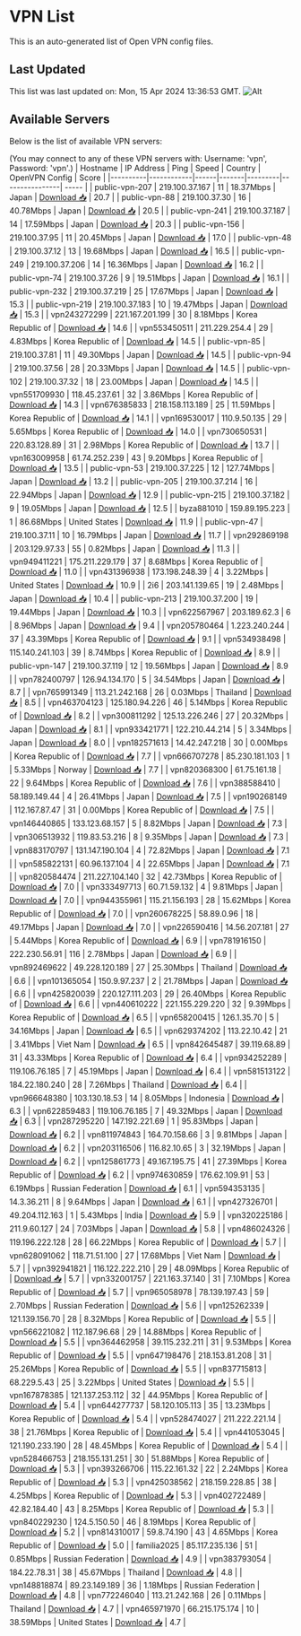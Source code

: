 # VPN List

This is an auto-generated list of Open VPN config files.

## Last Updated

This list was last updated on: Mon, 15 Apr 2024 13:36:53 GMT.
![Alt](https://repobeats.axiom.co/api/embed/186b98318ef1479477931607c1ad7d823f12451f.svg "Repobeats analytics image")

## Available Servers

Below is the list of available VPN servers:

(You may connect to any of these VPN servers with: Username: 'vpn', Password: 'vpn'.)
| Hostname | IP Address | Ping | Speed | Country | OpenVPN Config | Score |
|----------|------------|------|-------|---------|----------------| ----- |
| public-vpn-207 | 219.100.37.167 | 11 | 18.37Mbps | Japan | [Download 📥](./configs/server_0_JP.ovpn) | 20.7 |
| public-vpn-88 | 219.100.37.30 | 16 | 40.78Mbps | Japan | [Download 📥](./configs/server_1_JP.ovpn) | 20.5 |
| public-vpn-241 | 219.100.37.187 | 14 | 17.59Mbps | Japan | [Download 📥](./configs/server_2_JP.ovpn) | 20.3 |
| public-vpn-156 | 219.100.37.95 | 11 | 20.45Mbps | Japan | [Download 📥](./configs/server_3_JP.ovpn) | 17.0 |
| public-vpn-48 | 219.100.37.12 | 13 | 19.68Mbps | Japan | [Download 📥](./configs/server_4_JP.ovpn) | 16.5 |
| public-vpn-249 | 219.100.37.206 | 14 | 16.36Mbps | Japan | [Download 📥](./configs/server_5_JP.ovpn) | 16.2 |
| public-vpn-74 | 219.100.37.26 | 9 | 19.51Mbps | Japan | [Download 📥](./configs/server_6_JP.ovpn) | 16.1 |
| public-vpn-232 | 219.100.37.219 | 25 | 17.67Mbps | Japan | [Download 📥](./configs/server_7_JP.ovpn) | 15.3 |
| public-vpn-219 | 219.100.37.183 | 10 | 19.47Mbps | Japan | [Download 📥](./configs/server_8_JP.ovpn) | 15.3 |
| vpn243272299 | 221.167.201.199 | 30 | 8.18Mbps | Korea Republic of | [Download 📥](./configs/server_9_KR.ovpn) | 14.6 |
| vpn553450511 | 211.229.254.4 | 29 | 4.83Mbps | Korea Republic of | [Download 📥](./configs/server_10_KR.ovpn) | 14.5 |
| public-vpn-85 | 219.100.37.81 | 11 | 49.30Mbps | Japan | [Download 📥](./configs/server_11_JP.ovpn) | 14.5 |
| public-vpn-94 | 219.100.37.56 | 28 | 20.33Mbps | Japan | [Download 📥](./configs/server_12_JP.ovpn) | 14.5 |
| public-vpn-102 | 219.100.37.32 | 18 | 23.00Mbps | Japan | [Download 📥](./configs/server_13_JP.ovpn) | 14.5 |
| vpn551709930 | 118.45.237.61 | 32 | 3.86Mbps | Korea Republic of | [Download 📥](./configs/server_14_KR.ovpn) | 14.3 |
| vpn676385833 | 218.158.113.189 | 25 | 11.59Mbps | Korea Republic of | [Download 📥](./configs/server_15_KR.ovpn) | 14.1 |
| vpn169530017 | 110.9.50.135 | 29 | 5.65Mbps | Korea Republic of | [Download 📥](./configs/server_16_KR.ovpn) | 14.0 |
| vpn730650531 | 220.83.128.89 | 31 | 2.98Mbps | Korea Republic of | [Download 📥](./configs/server_17_KR.ovpn) | 13.7 |
| vpn163009958 | 61.74.252.239 | 43 | 9.20Mbps | Korea Republic of | [Download 📥](./configs/server_18_KR.ovpn) | 13.5 |
| public-vpn-53 | 219.100.37.225 | 12 | 127.74Mbps | Japan | [Download 📥](./configs/server_19_JP.ovpn) | 13.2 |
| public-vpn-205 | 219.100.37.214 | 16 | 22.94Mbps | Japan | [Download 📥](./configs/server_20_JP.ovpn) | 12.9 |
| public-vpn-215 | 219.100.37.182 | 9 | 19.05Mbps | Japan | [Download 📥](./configs/server_21_JP.ovpn) | 12.5 |
| byza881010 | 159.89.195.223 | 1 | 86.68Mbps | United States | [Download 📥](./configs/server_22_US.ovpn) | 11.9 |
| public-vpn-47 | 219.100.37.11 | 10 | 16.79Mbps | Japan | [Download 📥](./configs/server_23_JP.ovpn) | 11.7 |
| vpn292869198 | 203.129.97.33 | 55 | 0.82Mbps | Japan | [Download 📥](./configs/server_24_JP.ovpn) | 11.3 |
| vpn949411221 | 175.211.229.179 | 37 | 8.68Mbps | Korea Republic of | [Download 📥](./configs/server_25_KR.ovpn) | 11.0 |
| vpn431396938 | 173.198.248.39 | 4 | 3.22Mbps | United States | [Download 📥](./configs/server_26_US.ovpn) | 10.9 |
| 2i6 | 203.141.139.65 | 19 | 2.48Mbps | Japan | [Download 📥](./configs/server_27_JP.ovpn) | 10.4 |
| public-vpn-213 | 219.100.37.200 | 19 | 19.44Mbps | Japan | [Download 📥](./configs/server_28_JP.ovpn) | 10.3 |
| vpn622567967 | 203.189.62.3 | 6 | 8.96Mbps | Japan | [Download 📥](./configs/server_29_JP.ovpn) | 9.4 |
| vpn205780464 | 1.223.240.244 | 37 | 43.39Mbps | Korea Republic of | [Download 📥](./configs/server_30_KR.ovpn) | 9.1 |
| vpn534938498 | 115.140.241.103 | 39 | 8.74Mbps | Korea Republic of | [Download 📥](./configs/server_31_KR.ovpn) | 8.9 |
| public-vpn-147 | 219.100.37.119 | 12 | 19.56Mbps | Japan | [Download 📥](./configs/server_32_JP.ovpn) | 8.9 |
| vpn782400797 | 126.94.134.170 | 5 | 34.54Mbps | Japan | [Download 📥](./configs/server_33_JP.ovpn) | 8.7 |
| vpn765991349 | 113.21.242.168 | 26 | 0.03Mbps | Thailand | [Download 📥](./configs/server_34_TH.ovpn) | 8.5 |
| vpn463704123 | 125.180.94.226 | 46 | 5.14Mbps | Korea Republic of | [Download 📥](./configs/server_35_KR.ovpn) | 8.2 |
| vpn300811292 | 125.13.226.246 | 27 | 20.32Mbps | Japan | [Download 📥](./configs/server_36_JP.ovpn) | 8.1 |
| vpn933421771 | 122.210.44.214 | 5 | 3.34Mbps | Japan | [Download 📥](./configs/server_37_JP.ovpn) | 8.0 |
| vpn182571613 | 14.42.247.218 | 30 | 0.00Mbps | Korea Republic of | [Download 📥](./configs/server_38_KR.ovpn) | 7.7 |
| vpn666707278 | 85.230.181.103 | 1 | 5.33Mbps | Norway | [Download 📥](./configs/server_39_NO.ovpn) | 7.7 |
| vpn820368300 | 61.75.161.18 | 22 | 9.64Mbps | Korea Republic of | [Download 📥](./configs/server_40_KR.ovpn) | 7.6 |
| vpn388588410 | 58.189.149.44 | 4 | 26.41Mbps | Japan | [Download 📥](./configs/server_41_JP.ovpn) | 7.5 |
| vpn190268149 | 112.167.87.47 | 31 | 0.00Mbps | Korea Republic of | [Download 📥](./configs/server_42_KR.ovpn) | 7.5 |
| vpn146440865 | 133.123.68.157 | 5 | 8.82Mbps | Japan | [Download 📥](./configs/server_43_JP.ovpn) | 7.3 |
| vpn306513932 | 119.83.53.216 | 8 | 9.35Mbps | Japan | [Download 📥](./configs/server_44_JP.ovpn) | 7.3 |
| vpn883170797 | 131.147.190.104 | 4 | 72.82Mbps | Japan | [Download 📥](./configs/server_45_JP.ovpn) | 7.1 |
| vpn585822131 | 60.96.137.104 | 4 | 22.65Mbps | Japan | [Download 📥](./configs/server_46_JP.ovpn) | 7.1 |
| vpn820584474 | 211.227.104.140 | 32 | 42.73Mbps | Korea Republic of | [Download 📥](./configs/server_47_KR.ovpn) | 7.0 |
| vpn333497713 | 60.71.59.132 | 4 | 9.81Mbps | Japan | [Download 📥](./configs/server_48_JP.ovpn) | 7.0 |
| vpn944355961 | 115.21.156.193 | 28 | 15.62Mbps | Korea Republic of | [Download 📥](./configs/server_49_KR.ovpn) | 7.0 |
| vpn260678225 | 58.89.0.96 | 18 | 49.17Mbps | Japan | [Download 📥](./configs/server_50_JP.ovpn) | 7.0 |
| vpn226590416 | 14.56.207.181 | 27 | 5.44Mbps | Korea Republic of | [Download 📥](./configs/server_51_KR.ovpn) | 6.9 |
| vpn781916150 | 222.230.56.91 | 116 | 2.78Mbps | Japan | [Download 📥](./configs/server_52_JP.ovpn) | 6.9 |
| vpn892469622 | 49.228.120.189 | 27 | 25.30Mbps | Thailand | [Download 📥](./configs/server_53_TH.ovpn) | 6.6 |
| vpn101365054 | 150.9.97.237 | 2 | 21.78Mbps | Japan | [Download 📥](./configs/server_54_JP.ovpn) | 6.6 |
| vpn425820039 | 220.127.111.203 | 29 | 26.40Mbps | Korea Republic of | [Download 📥](./configs/server_55_KR.ovpn) | 6.6 |
| vpn440610222 | 221.155.229.220 | 32 | 9.39Mbps | Korea Republic of | [Download 📥](./configs/server_56_KR.ovpn) | 6.5 |
| vpn658200415 | 126.1.35.70 | 5 | 34.16Mbps | Japan | [Download 📥](./configs/server_57_JP.ovpn) | 6.5 |
| vpn629374202 | 113.22.10.42 | 21 | 3.41Mbps | Viet Nam | [Download 📥](./configs/server_58_VN.ovpn) | 6.5 |
| vpn842645487 | 39.119.68.89 | 31 | 43.33Mbps | Korea Republic of | [Download 📥](./configs/server_59_KR.ovpn) | 6.4 |
| vpn934252289 | 119.106.76.185 | 7 | 45.19Mbps | Japan | [Download 📥](./configs/server_60_JP.ovpn) | 6.4 |
| vpn581513122 | 184.22.180.240 | 28 | 7.26Mbps | Thailand | [Download 📥](./configs/server_61_TH.ovpn) | 6.4 |
| vpn966648380 | 103.130.18.53 | 14 | 8.05Mbps | Indonesia | [Download 📥](./configs/server_62_ID.ovpn) | 6.3 |
| vpn622859483 | 119.106.76.185 | 7 | 49.32Mbps | Japan | [Download 📥](./configs/server_63_JP.ovpn) | 6.3 |
| vpn287295220 | 147.192.221.69 | 1 | 95.83Mbps | Japan | [Download 📥](./configs/server_64_JP.ovpn) | 6.2 |
| vpn811974843 | 164.70.158.66 | 3 | 9.81Mbps | Japan | [Download 📥](./configs/server_65_JP.ovpn) | 6.2 |
| vpn203116506 | 116.82.10.65 | 3 | 32.19Mbps | Japan | [Download 📥](./configs/server_66_JP.ovpn) | 6.2 |
| vpn125861773 | 49.167.195.75 | 41 | 27.39Mbps | Korea Republic of | [Download 📥](./configs/server_67_KR.ovpn) | 6.2 |
| vpn974630859 | 176.62.109.91 | 53 | 6.19Mbps | Russian Federation | [Download 📥](./configs/server_68_RU.ovpn) | 6.1 |
| vpn594353135 | 14.3.36.211 | 8 | 9.64Mbps | Japan | [Download 📥](./configs/server_69_JP.ovpn) | 6.1 |
| vpn427326701 | 49.204.112.163 | 1 | 5.43Mbps | India | [Download 📥](./configs/server_70_IN.ovpn) | 5.9 |
| vpn320225186 | 211.9.60.127 | 24 | 7.03Mbps | Japan | [Download 📥](./configs/server_71_JP.ovpn) | 5.8 |
| vpn486024326 | 119.196.222.128 | 28 | 66.22Mbps | Korea Republic of | [Download 📥](./configs/server_72_KR.ovpn) | 5.7 |
| vpn628091062 | 118.71.51.100 | 27 | 17.68Mbps | Viet Nam | [Download 📥](./configs/server_73_VN.ovpn) | 5.7 |
| vpn392941821 | 116.122.222.210 | 29 | 48.09Mbps | Korea Republic of | [Download 📥](./configs/server_74_KR.ovpn) | 5.7 |
| vpn332001757 | 221.163.37.140 | 31 | 7.10Mbps | Korea Republic of | [Download 📥](./configs/server_75_KR.ovpn) | 5.7 |
| vpn965058978 | 78.139.197.43 | 59 | 2.70Mbps | Russian Federation | [Download 📥](./configs/server_76_RU.ovpn) | 5.6 |
| vpn125262339 | 121.139.156.70 | 28 | 8.32Mbps | Korea Republic of | [Download 📥](./configs/server_77_KR.ovpn) | 5.5 |
| vpn566221082 | 112.187.96.68 | 29 | 14.88Mbps | Korea Republic of | [Download 📥](./configs/server_78_KR.ovpn) | 5.5 |
| vpn364462958 | 39.115.232.211 | 31 | 9.53Mbps | Korea Republic of | [Download 📥](./configs/server_79_KR.ovpn) | 5.5 |
| vpn647198476 | 218.153.81.208 | 31 | 25.26Mbps | Korea Republic of | [Download 📥](./configs/server_80_KR.ovpn) | 5.5 |
| vpn837715813 | 68.229.5.43 | 25 | 3.22Mbps | United States | [Download 📥](./configs/server_81_US.ovpn) | 5.5 |
| vpn167878385 | 121.137.253.112 | 32 | 44.95Mbps | Korea Republic of | [Download 📥](./configs/server_82_KR.ovpn) | 5.4 |
| vpn644277737 | 58.120.105.113 | 35 | 13.23Mbps | Korea Republic of | [Download 📥](./configs/server_83_KR.ovpn) | 5.4 |
| vpn528474027 | 211.222.221.14 | 38 | 21.76Mbps | Korea Republic of | [Download 📥](./configs/server_84_KR.ovpn) | 5.4 |
| vpn441053045 | 121.190.233.190 | 28 | 48.45Mbps | Korea Republic of | [Download 📥](./configs/server_85_KR.ovpn) | 5.4 |
| vpn528466753 | 218.155.131.251 | 30 | 51.88Mbps | Korea Republic of | [Download 📥](./configs/server_86_KR.ovpn) | 5.3 |
| vpn393266706 | 115.22.161.32 | 22 | 2.24Mbps | Korea Republic of | [Download 📥](./configs/server_87_KR.ovpn) | 5.3 |
| vpn425038562 | 218.159.228.85 | 38 | 4.25Mbps | Korea Republic of | [Download 📥](./configs/server_88_KR.ovpn) | 5.3 |
| vpn402722489 | 42.82.184.40 | 43 | 8.25Mbps | Korea Republic of | [Download 📥](./configs/server_89_KR.ovpn) | 5.3 |
| vpn840229230 | 124.5.150.50 | 46 | 8.19Mbps | Korea Republic of | [Download 📥](./configs/server_90_KR.ovpn) | 5.2 |
| vpn814310017 | 59.8.74.190 | 43 | 4.65Mbps | Korea Republic of | [Download 📥](./configs/server_91_KR.ovpn) | 5.0 |
| familia2025 | 85.117.235.136 | 51 | 0.85Mbps | Russian Federation | [Download 📥](./configs/server_92_RU.ovpn) | 4.9 |
| vpn383793054 | 184.22.78.31 | 38 | 45.67Mbps | Thailand | [Download 📥](./configs/server_93_TH.ovpn) | 4.8 |
| vpn148818874 | 89.23.149.189 | 36 | 1.18Mbps | Russian Federation | [Download 📥](./configs/server_94_RU.ovpn) | 4.8 |
| vpn772246040 | 113.21.242.168 | 26 | 0.11Mbps | Thailand | [Download 📥](./configs/server_95_TH.ovpn) | 4.7 |
| vpn465971970 | 66.215.175.174 | 10 | 38.59Mbps | United States | [Download 📥](./configs/server_96_US.ovpn) | 4.7 |
